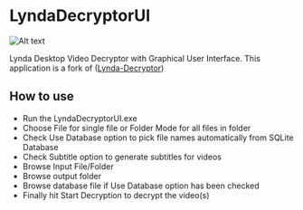 # LyndaDecryptorUI
![Alt text](/../master/LyndaDecryptorUI/Resources/LyndaDecryptorUI_running.png?raw=true "LyndaDecryptorUI")  
  
Lynda Desktop Video Decryptor with Graphical User Interface. This application is a fork of ([Lynda-Decryptor](https://github.com/h4ck-rOOt/Lynda-Decryptor))

## How to use
- Run the LyndaDecryptorUI.exe
- Choose File for single file or Folder Mode for all files in folder
- Check Use Database option to pick file names automatically from SQLite Database
- Check Subtitle option to generate subtitles for videos
- Browse Input File/Folder
- Browse output folder
- Browse database file if Use Database option has been checked
- Finally hit Start Decryption to decrypt the video(s)

